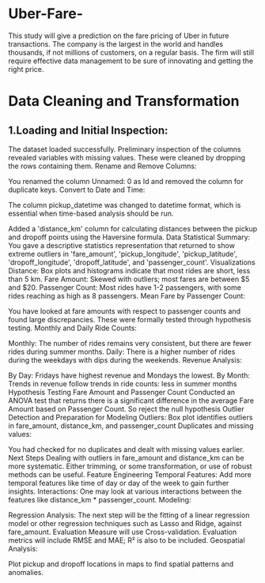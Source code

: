 # Uber-Fare-
This study will give a prediction on the fare pricing of Uber in future transactions. The company is the largest in the world and handles thousands, if not millions of customers, on a regular basis. The firm will still require effective data management to be sure of innovating and getting the right price.

# Data Cleaning and Transformation
## 1.Loading and Initial Inspection:

The dataset loaded successfully. Preliminary inspection of the columns revealed variables with missing values. These were cleaned by dropping the rows containing them.
Rename and Remove Columns:

You renamed the column Unnamed: 0 as Id and removed the column for duplicate keys.
Convert to Date and Time:

The column pickup_datetime was changed to datetime format, which is essential when time-based analysis should be run.

Added a 'distance_km' column for calculating distances between the pickup and dropoff points using the Haversine formula. Data Statistical Summary: You gave a descriptive statistics representation that returned to show extreme outliers in 'fare_amount', 'pickup_longitude', 'pickup_latitude', 'dropoff_longitude', 'dropoff_latitude', and 'passenger_count'. Visualizations Distance: Box plots and histograms indicate that most rides are short, less than 5 km. Fare Amount: Skewed with outliers; most fares are between $5 and $20.
Passenger Count: Most rides have 1-2 passengers, with some rides reaching as high as 8 passengers. 
Mean Fare by Passenger Count:

You have looked at fare amounts with respect to passenger counts and found large discrepancies. These were formally tested through hypothesis testing. 
Monthly and Daily Ride Counts:

Monthly: The number of rides remains very consistent, but there are fewer rides during summer months.
Daily: There is a higher number of rides during the weekdays with dips during the weekends. 
Revenue Analysis:

By Day: Fridays have highest revenue and Mondays the lowest.
By Month: Trends in revenue follow trends in ride counts: less in summer months
Hypothesis Testing
Fare Amount and Passenger Count
Conducted an ANOVA test that returns there is a significant difference in the average Fare Amount based on Passenger Count. So reject the null hypothesis
Outlier Detection and Preparation for Modeling
Outliers:
Box plot identifies outliers in fare_amount, distance_km, and passenger_count
Duplicates and missing values:

You had checked for no duplicates and dealt with missing values earlier.
Next Steps
Dealing with outliers in fare_amount and distance_km can be more systematic. Either trimming, or some transformation, or use of robust methods can be useful.
Feature Engineering
Temporal Features: Add more temporal features like time of day or day of the week to gain further insights.
Interactions: One may look at various interactions between the features like distance_km * passenger_count.
Modeling:

Regression Analysis: The next step will be the fitting of a linear regression model or other regression techniques such as Lasso and Ridge, against fare_amount.
Evaluation Measure will use Cross-validation. Evaluation metrics will include RMSE and MAE; R² is also to be included.
Geospatial Analysis:

Plot pickup and dropoff locations in maps to find spatial patterns and anomalies.
